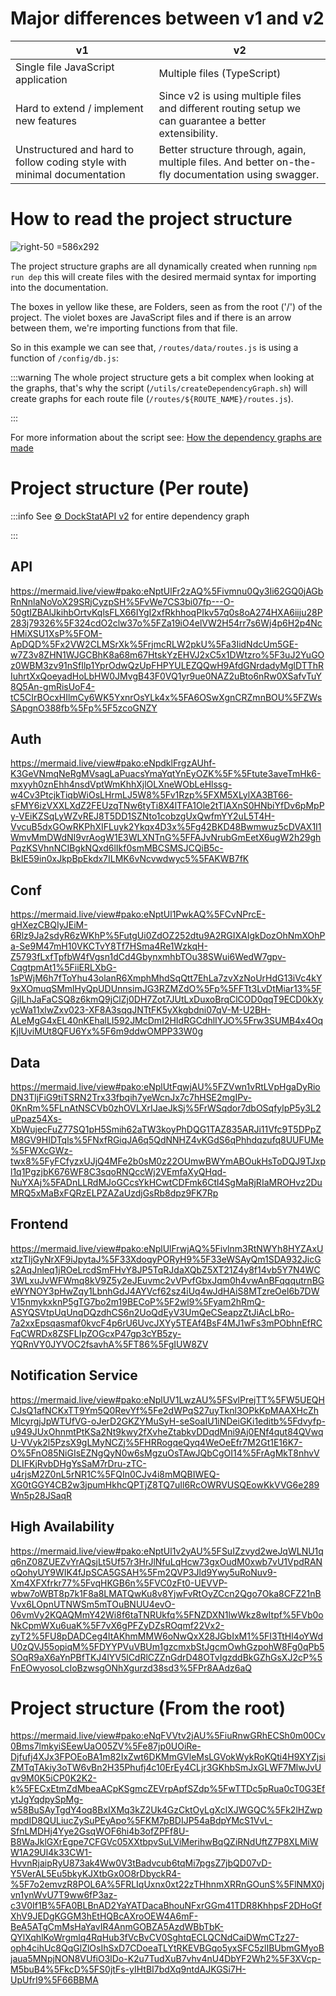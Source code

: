 # Major differences between v1 and v2

| v1 | v2 |
|----|----|
| Single file JavaScript application | Multiple files (TypeScript) |
| Hard to extend / implement new features | Since v2 is using multiple files and different routing setup we can guarantee a better extensibility. |
| Unstructured and hard to follow coding style with minimal documentation | Better structure through, again, multiple files. And better on-the-fly documentation using swagger. |

# How to read the project structure

 ![](/api/attachments.redirect?id=50c0033d-dd14-410c-b24e-ce5691f3d5df "right-50 =586x292")

The project structure graphs are all dynamically created when running `npm run dep` this will create files with the desired mermaid syntax for importing into the documentation.

The boxes in yellow like these, are Folders, seen as from the root ('/') of the project. The violet boxes are JavaScript files and if there is an arrow between them, we're importing functions from that file.

So in this example we can see that, `/routes/data/routes.js` is using a function of `/config/db.js`:


:::warning
The whole project structure gets a bit complex when looking at the graphs, that's why the script (`/utils/createDependencyGraph.sh`) will create graphs for each route file (`/routes/${ROUTE_NAME}/routes.js`).

:::

For more information about the script see: [How the dependency graphs are made](/doc/how-the-dependecy-graphs-are-made-svuZbEHH9g)

# Project structure (Per route)


:::info
See  [⚙️ DockStatAPI v2](/doc/dockstatapi-v2-XRMDKRqMIg#h-project-structure-all) for entire dependency graph

:::

## API

<https://mermaid.live/view#pako:eNptUlFr2zAQ%5Fivmnu0Qy3Ii62GQ0jAGbRnNnlaNoVoX29SRjCyzpSH%5FvWe7CS3bi07fp---O-50gtIZBAlJkihbOrtvKqlsFLX66IYgI2xfRkhhoqPIkv57q0s8oA274HXA6iiju28P283j79326%5F324cdO2clw37o%5FZa19iO4elVW2H54rr7s6Wj4p6H2p4NcHMiXSU1XsP%5FOM-ApDQD%5Fx2VW2CLMSrXk%5FrjmcRLW2pkU%5Fa3IidNdcUm5GE-w7Z3v8ZHN1WJGCBhK8a68m67HtskYzEHVJ2xC5x1DWtzro%5F3uJ2YuGOz0WBM3zv91nSfIlp1YprOdwQzUpFHPYULEZQQwH9AfdGNrdadyMglDTThRIuhrtXxQoeyadHoLbHW0JMvgB43F0VQ1yr9ue0NAZ2uBto6nRw0XSafvTuY8Q5An-gmRisUoF4-tC5CIrBOcxHIlmCy6WK5YxnrOsYLk4x%5FA6OSwXgnCRZmnBOU%5FZWsSApgnO388fb%5Fp%5F5zcoGNZY>

## Auth

<https://mermaid.live/view#pako:eNpdklFrgzAUhf-K3GeVNmqNeRgMVsagLaPuacsYmaYqtYnEyOZK%5F%5Ftute3aveTmHk6-mxyyh0znEhh4nsdVptWmKhhXjlOLXneWObLeHlssg-w4Cv3PtcjkTiqbWiOsLHrmLJ5W8%5Fv1Rzp%5FXM5XLylXA3BT66-sFMY6izVXXLXdZ2FEUzqTNw6tyTi8X4lTFA1Ole2tTlAXnS0HNbiYfDv6pMpPy-VEiKZSqLyWZvREJ8T5DD1SZNto1cobzgUxQwfmYY2uL5T4H-VvcuB5dxGOwRKPhXIFLuyk2Ykqx4D3x%5Fg42BKD48Bwmwuz5cDVAX1I1WmvMmDWdNI9vrAogW1E3WLXNTnG%5FFAJvNrubGmEetX6ugW2h29ghPqzKSVhnNCIBgkNQxd6lIkf0smMBCSMSJCQiB5c-BkIE59in0xJkpBpEkdx7ILMK6vNcvwdwyc5%5FAKWB7fK>

## Conf

<https://mermaid.live/view#pako:eNptUl1PwkAQ%5FCvNPrcE-gHXezCBQIyJEiM-6Rlz9Ja2sdyR6zWKhP%5FutgUi0ZdOZ252dtu9A2RGIXAIgkDozOhNmXOhPa-Se9M47mH10VKCTvY8Tf7HSma4Re1WzkqH-Z5793fLxfTpfbW4fVgsn1dCd4GbynxmhbTOu38SWui6WedW7gpv-CqgtpmAt1%5FiiERLXbG-1sPWjM6h7fToYhu43olanR6XmphMhdSqQtt7EhLa7zvXzNoUrHdG13iVc4kY9xXOmuqSMmlHyQpUDUnnsimJG3RZMZdO%5Fp%5FFTt3LvDtMiar13%5FGjILhJaFaCSQ8z6kmQ9jClZj0DH7Zot7JUtLxDuxoBrqClCOD0qqT9ECD0kXyycWa11xlwZxv023-XF8A3sqqJNTtFK5yXkgbdni07qV-M-U2BH-ALeMgG4xEL40nKEhalLI592JMcDmI2HIdRGCdhlIYJO%5Frw3SUMB4x4OqKjIUviMUt8QFU6Yx%5F6m9ddwOMPP33W0g>

## Data

<https://mermaid.live/view#pako:eNplUtFqwjAU%5FZVwn1vRtLVpHgaDyRioDN3TljFiG9tiTSRN2Trx33fbqih7yeWcnJx7c7hHSE2mgIPv-0KnRm%5FLnAtNSCVb0zhOVLXrIJaeJkSj%5FrWSqdor7dbOSqfylpP5y3L2uPpaz54Xs-XbWujecFuZ77SQ1pH5Smih62aTW3koyPhDQG1TAZ835ARJi11Vfc9T5DPpZM8GV9HIDTqls%5FNxfRGiqJA6q5QdNNHZ4vKGdS6qPhhdqzufq8UUFUMe%5FWXcGWz-twx8%5FyFCfyzxUJjQ4MFe2b0sM0z22OUmwBWYmABOukHsToDQJ9TJxpl1q1PgzjbK676WF8C3sqoRNQccWj2VEmfaXyQHqd-NuYXAj%5FADnLLRdMJoGCcsYkHCwtCDFmk6Ctl4SgMaRjRIaMROHvz2DuMRQ5xMaBxFQRzELPZAZaUzdjGsRb8dpz9FK7Rp>

## Frontend

<https://mermaid.live/view#pako:eNplUlFrwjAQ%5Fivlnm3RtNWYh8HYZAxUxtzTljGyNrXF9iJpytaJ%5F33XdoqyPORyH9%5F33eWSAyQm1SDA932JicGs2AqJnleq1jROeLrcdSmFHvY8JP5TqRJdaXQbZ5XT21Z4y8f14vb5Y7N4WC3WLxuJvWFWmq8kV9Z5y2eJEuvmc2vVPvfGbxJqm0h4vwAnBFqqqutrnBGeWYNOY3pHwZqy1LbnhGdJ4AYVcf62sz4iUq4wJdHAiS8MTzreOel6b7DWV15nmykxknP5gTG7bo2m19BECoP%5F2wl9%5Fyam2hRmQ-ASYQSVtpUqUnqDQzdhCS6n2UoQdEyV3UmQeCSeapzZtJiAcLbRo-7a2xxEpsqasmaf0kvcF4p6rU6UvcJXYy5TEAf4BsF4MJ1wFs3mPObhnEfRCFqCWRDx8ZSFLIpZOGcxP47gp3cYB5zy-YQRnVY0JYVOC2fsavhA%5FT86%5FgIUW8ZV>

## Notification Service

<https://mermaid.live/view#pako:eNplUV1LwzAU%5FSvlPrejTT%5FW5UEQHCJsQ1afNCKxTT9Ym5Q0RevYf%5Fe2dWPqS27uyTknl3OPkKpMAAXHcZhMlcyrgjJpWTUfVG-oJerD2GKZYMuSyH-seSoaIU1iNDeiGKi1editb%5Fdvyfp-u949JUxOhnmtPtKSa2Nt9kwy2fXvheZtabkvDDqdMni9Aj0ENf4qut84QVwqU-VVyk2l5PzsX9gLMyNCZj%5FHRRogqeQyq4WeOeEfr7M2Gt1E16K7-O%5FnO85NiGIsEZNgQyN0w6sMgzuOsTAwJQbCgOI14%5FrAgMkT8nhvVDLIFKjRvbDHgYsSaM7rDru-zTC-u4rjsM2Z0nL5rNR1C%5FQIn0CJv4i8mMQBIWEQ-XG0tGGY4CB2w3jpumHkhcQPTjZ8TQ7uIl6RcOWRVUSQEowKkVVG6e289Wn5p28JSaqR>

## High Availability

<https://mermaid.live/view#pako:eNptUl1v2yAU%5FSuIZzvyd2weJqWLNU1qq6nZ08ZUEZvYrAQsjLt5Uf57r3HrJlNfuLqHcw73gxOudM0xwb7vU1VpdRANoQohyUY9WIK4fJpSCA5GSAH%5Fm2QVP3Jld9Ywy5uRoNuv9-Xm4XFXfrkr77%5FvqHKGB6n%5FVC0zFt0-UEVVP-wbw7oWBT8p7k1F8a8LMATQwKu8v8YjwFvRtOyZCcn2Qgo7Oka8CFZ21nBVvx6LOpnUTNWSm5mTOuBNUU4evO-06vmVy2KQAQMmY42Wi8f6taTNRUkfq%5FNZDXN1lwWkz8wItpf%5FVb0oNkCpmWXu6uaK%5F7vX6gPFZyDZsROqmf22Vx2-zyT2%5FU8pDADCeg4ltAKhmMMW6oNwQxX28JGbIxM1%5FI3TtHl4oYWdU0zQVJ55opiqM%5FDYYPVuVBUm1gzcmxbStJgcmOwhGzpohW8Fg0qPb5SOqR9aX6aYnPBfTKJ4lYV5lCdRlCZZnGdrD48OTvIgzddBkGZhGsXJ2cP%5FnEOwyosoLcIoBzwsgONhXgurzd38sd3%5FPr8AAdz6aQ>

# Project structure (From the root)

<https://mermaid.live/view#pako:eNqFVVtv2jAU%5FiuRnwGRhECSh0m00Cv0Bms7lmkyiSEewUaO05ZV%5Fe87jp0UOiRe-Djfufj4XJx3FPOEoBA1m82IxZwt6DKMmGVleMsLGVokWykRoKQti4H9XYZjsiZMTqTAkiy3oTW6vBn2H35Phufj4c10ErEy4CLjr3GKhbSmJxGLWF7MlwJvUqv9M0K5iCP0K2K2-k%5FECxEtmZdMbeaACpKSgmcZEVrpApfSZdp%5FwTTDc5pRua0cT0G3EfytJgYqdpySpMg-w58BuSAyTgdY4oq8BxIXMq3kZ2Uk4GzCktOyLgXclXJWGQC%5Fk2lHZwpmpdID8QULiucZySuPEyApo%5FKM7pBDIJP54aBdpYMcS1VvL-SfnLMDHj4Yye2GsqWOF6hi4b3ofZPFf8U-B8WaJklGXrEgpe7CFGVc05XXtbpvSuLViMerihwBqQZiRNdUftZ7P8XLMiWW1A29Ul4k33CW1-HvvnRjaipRyU873ak4Ww0V3tBadvcub6tqMi7pgsZ7jbQD07vD-Y5VerAL5Eu5bkyKJXtbGx0O8rDbyckR4-%5F7o2emvzR8POL6A%5FRLIqUxnx0xt22zTHhnmXRRnGOunS%5FlNMX0jvn1ynWvU7T9ww6fP3az-c3V0If1B%5FA0BLBnAD2YaYATDacaBhouNFxrGGm41TDR8KhhpsF2DHoGfXhV9JEDgKGGM3hEtHQBcAXroOEW4A6mF-BeA5ATgCmMsHaYavIR4AnmGOBZA5AzdWBbTbK-QYlXqhlKoWrgmlq4RqHub3fVcBvCV0SghtqECLQCNdCaiDWmCTz27-oph4cihUc8QqGlZlOsIhSxD7CDoeaTLYtRKEVBGqo5yxSFC5zlIBUbmGMyoBjaua5MNpjNON8VUfiO3lDo-K2u7TudXuB7vhv4nU4DbYF2Wh2%5F3XVcp-M5buB4%5FkcD%5FS0jtFs-yIHtBI7bdXq9ntdAJKGSi7H-UpUfrI9%5F66BBMA>